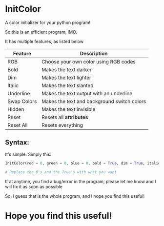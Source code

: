 # InitColor

A color initializer for your python program!

So this is an efficient program, IMO. 


It has multiple features, as listed below

|Feature|Description|
|--|--|
|RGB|Choose your own color using RGB codes|
|Bold|Makes the text darker|
|Dim|Makes the text lighter|
|Italic|Makes the text slanted|
|Underline|Makes the text output with an underline|
|Swap Colors|Makes the text and background switch colors|
|Hidden|Makes the text invisible|
|Reset|Resets all **attributes**|
|Reset All|Resets everything|

## Syntax:

It's simple. Simply this:

```py
InitColor(red = 0, green = 0, blue = 0, bold = True, dim = True, italic = True, unerlined = True, swap_colors = True, hidden = True, reset = True, reset_all = True)

# Replace the 0's and the True's with what you want
```

If at anytime, you find a bug/error in the program, please let me know and I will fix it as soon as possible

So, I guess that is the whole program, and I hope you find this useful!


# Hope you find this useful!
